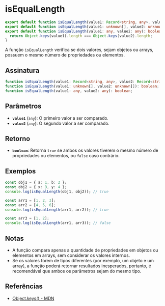 # isEqualLength

```typescript
export default function isEqualLength(value1: Record<string, any>, value2: Record<string, any>): boolean;
export default function isEqualLength(value1: unknown[], value2: unknown[]): boolean;
export default function isEqualLength(value1: any, value2: any): boolean {
  return Object.keys(value1).length === Object.keys(value2).length;
}
```

A função `isEqualLength` verifica se dois valores, sejam objetos ou arrays, possuem o mesmo número de propriedades ou elementos.

## Assinatura

```typescript
function isEqualLength(value1: Record<string, any>, value2: Record<string, any>): boolean;
function isEqualLength(value1: unknown[], value2: unknown[]): boolean;
function isEqualLength(value1: any, value2: any): boolean;
```

## Parâmetros

- **`value1`** (`any`): O primeiro valor a ser comparado.
- **`value2`** (`any`): O segundo valor a ser comparado.

## Retorno

- **`boolean`**: Retorna `true` se ambos os valores tiverem o mesmo número de propriedades ou elementos, ou `false` caso contrário.

## Exemplos

```typescript
const obj1 = { a: 1, b: 2 };
const obj2 = { x: 3, y: 4 };
console.log(isEqualLength(obj1, obj2)); // true

const arr1 = [1, 2, 3];
const arr2 = [4, 5, 6];
console.log(isEqualLength(arr1, arr2)); // true

const arr3 = [1, 2];
console.log(isEqualLength(arr1, arr3)); // false
```

## Notas

- A função compara apenas a quantidade de propriedades em objetos ou elementos em arrays, sem considerar os valores internos.
- Se os valores forem de tipos diferentes (por exemplo, um objeto e um array), a função poderá retornar resultados inesperados, portanto, é recomendável que ambos os parâmetros sejam do mesmo tipo.

## Referências

- [Object.keys() - MDN](https://developer.mozilla.org/en-US/docs/Web/JavaScript/Reference/Global_Objects/Object/keys)